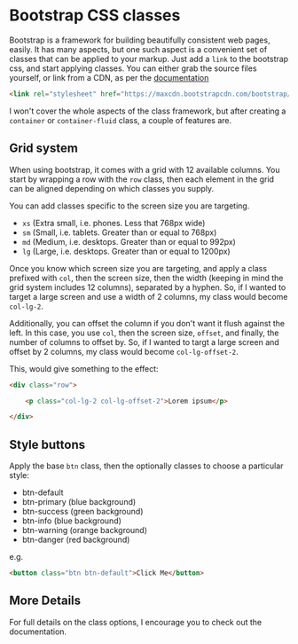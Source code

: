 # Bootstrap CSS classes

Bootstrap is a framework for building beautifully consistent web pages, easily. It has many aspects, but one such aspect is a convenient set of classes that can be applied to your markup. Just add a `link` to the bootstrap css, and start applying classes. You can either grab the source files yourself, or link from a CDN, as per the [documentation](http://getbootstrap.com/getting-started/)

```html
<link rel="stylesheet" href="https://maxcdn.bootstrapcdn.com/bootstrap/3.3.6/css/bootstrap.min.css" integrity="sha384-1q8mTJOASx8j1Au+a5WDVnPi2lkFfwwEAa8hDDdjZlpLegxhjVME1fgjWPGmkzs7" crossorigin="anonymous">
```

I won't cover the whole aspects of the class framework, but after creating a `container` or `container-fluid` class, a couple of features are.


## Grid system

When using bootstrap, it comes with a grid with 12 available columns. You start by wrapping a row with the `row` class, then each element in the grid can be aligned depending on which classes you supply.

You can add classes specific to the screen size you are targeting.

* `xs` (Extra small, i.e. phones. Less that 768px wide)
* `sm` (Small, i.e. tablets. Greater than or equal to 768px)
* `md` (Medium, i.e. desktops. Greater than or equal to 992px)
* `lg` (Large, i.e. desktops. Greater than or equal to 1200px)

Once you know which screen size you are targeting, and apply a class prefixed with `col`, then the screen size, then the width (keeping in mind the grid system includes 12 columns), separated by a hyphen. So, if I wanted to target a large screen and use a width of 2 columns, my class would become `col-lg-2`.

Additionally, you can offset the column if you don't want it flush against the left. In this case, you use `col`, then the screen size, `offset`, and finally, the number of columns to offset by. So, if I wanted to targt a large screen and offset by 2 columns, my class would become `col-lg-offset-2`.

This, would give something to the effect:

```html
<div class="row">

    <p class="col-lg-2 col-lg-offset-2">Lorem ipsum</p>

</div>
```

## Style buttons

Apply the base `btn` class, then the optionally classes to choose a particular style:

* btn-default
* btn-primary (blue background)
* btn-success (green background)
* btn-info (blue background)
* btn-warning (orange background)
* btn-danger (red background)

e.g.

```html
<button class="btn btn-default">Click Me</button>
```

## More Details

For full details on the class options, I encourage you to check out the documentation.

